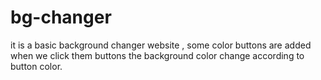 # bg-changer
it is a basic background changer website , some color buttons are added when we click them buttons the background color change according to button color.
